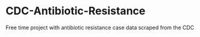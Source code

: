 # CDC-Antibiotic-Resistance
Free time project with antibiotic resistance case data scraped from the CDC 
